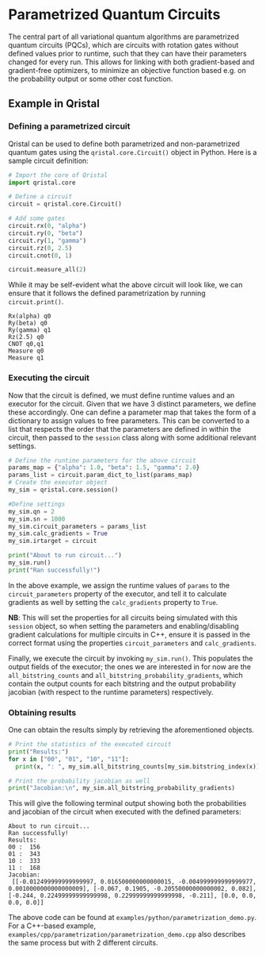 # Parametrized Quantum Circuits

The central part of all variational quantum algorithms are parametrized quantum circuits (PQCs), which are circuits with rotation gates without defined values prior to runtime, such that they can have their parameters changed for every run. This allows for linking with both gradient-based and gradient-free optimizers, to minimize an objective function based e.g. on the probability output or some other cost function.

## Example in Qristal

### Defining a parametrized circuit

Qristal can be used to define both parametrized and non-parametrized quantum gates using the `qristal.core.Circuit()` object in Python. Here is a sample circuit definition:

```python
# Import the core of Qristal
import qristal.core

# Define a circuit
circuit = qristal.core.Circuit()

# Add some gates
circuit.rx(0, "alpha")
circuit.ry(0, "beta")
circuit.ry(1, "gamma")
circuit.rz(0, 2.5)
circuit.cnot(0, 1)

circuit.measure_all(2)
```

While it may be self-evident what the above circuit will look like, we can ensure that it follows the defined parametrization by running `circuit.print()`.

```
Rx(alpha) q0
Ry(beta) q0
Ry(gamma) q1
Rz(2.5) q0
CNOT q0,q1
Measure q0
Measure q1
```

### Executing the circuit

Now that the circuit is defined, we must define runtime values and an executor for the circuit. Given that we have 3 distinct parameters, we define these accordingly. One can define a parameter map that takes the form of a dictionary to assign values to free parameters. This can be converted to a list that respects the order that the parameters are defined in within the circuit, then passed to the `session` class along with some additional relevant settings.

```python
# Define the runtime parameters for the above circuit
params_map = {"alpha": 1.0, "beta": 1.5, "gamma": 2.0}
params_list = circuit.param_dict_to_list(params_map)
# Create the executor object
my_sim = qristal.core.session()

#Define settings
my_sim.qn = 2
my_sim.sn = 1000
my_sim.circuit_parameters = params_list
my_sim.calc_gradients = True
my_sim.irtarget = circuit

print("About to run circuit...")
my_sim.run()
print("Ran successfully!")
```

In the above example, we assign the runtime values of `params` to the `circuit_parameters` property of the executor, and tell it to calculate gradients as well by setting the `calc_gradients` property to `True`.

**NB**: This will set the properties for all circuits being simulated with this `session` object, so when setting the parameters and enabling/disabling gradient calculations for multiple circuits in C++, ensure it is passed in the correct format using the properties `circuit_parameters` and `calc_gradients`.

Finally, we execute the circuit by invoking `my_sim.run()`. This populates the output fields of the executor; the ones we are interested in for now are the `all_bitstring_counts` and `all_bitstring_probability_gradients`, which contain the output counts for each bitstring and the output probability jacobian (with respect to the runtime parameters) respectively.

### Obtaining results

One can obtain the results simply by retrieving the aforementioned objects.

```python
# Print the statistics of the executed circuit
print("Results:")
for x in ["00", "01", "10", "11"]:
  print(x, ": ", my_sim.all_bitstring_counts[my_sim.bitstring_index(x)])

# Print the probability jacobian as well
print("Jacobian:\n", my_sim.all_bitstring_probability_gradients)
```

This will give the following terminal output showing both the probabilities and jacobian of the circuit when executed with the defined parameters:


    About to run circuit...
    Ran successfully!
    Results:
    00 :  156
    01 :  343
    10 :  333
    11 :  168
    Jacobian:
     [[-0.012499999999999997, 0.016500000000000015, -0.004999999999999977, 0.0010000000000000009], [-0.067, 0.1905, -0.20550000000000002, 0.082], [-0.244, 0.22499999999999998, 0.22999999999999998, -0.211], [0.0, 0.0, 0.0, 0.0]]


The above code can be found at `examples/python/parametrization_demo.py`. For a C++-based example, `examples/cpp/parametrization/parametrization_demo.cpp` also describes the same process but with 2 different circuits.
